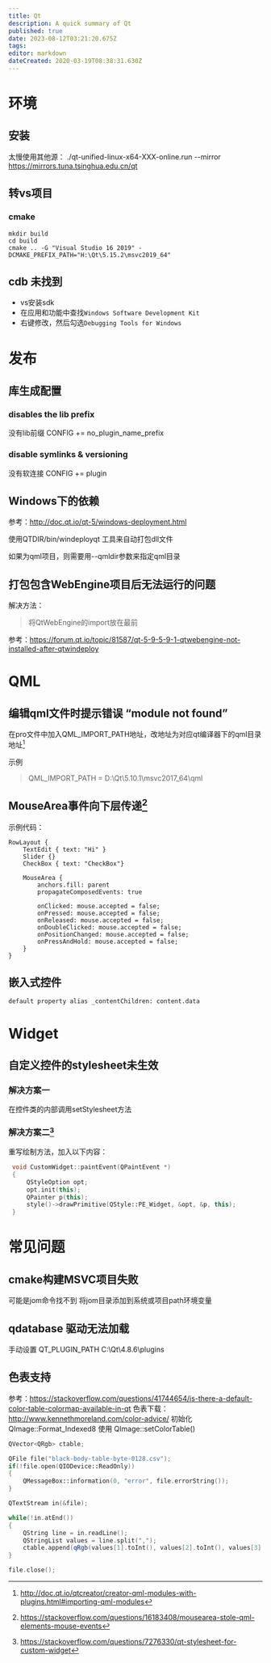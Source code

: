 ```yaml
---
title: Qt
description: A quick summary of Qt
published: true
date: 2023-08-12T03:21:20.675Z
tags: 
editor: markdown
dateCreated: 2020-03-19T08:38:31.630Z
---
```


# 环境
## 安装
太慢使用其他源：
./qt-unified-linux-x64-XXX-online.run --mirror https://mirrors.tuna.tsinghua.edu.cn/qt

## 转vs项目
### cmake
```
mkdir build
cd build
cmake .. -G "Visual Studio 16 2019" -DCMAKE_PREFIX_PATH="H:\Qt\5.15.2\msvc2019_64"
```
## cdb 未找到
- vs安装sdk
- 在应用和功能中查找```Windows Software Development Kit```
- 右键修改，然后勾选```Debugging Tools for Windows```

# 发布
## 库生成配置
### disables the lib prefix
没有lib前缀
CONFIG += no_plugin_name_prefix
### disable symlinks & versioning
没有软连接
CONFIG += plugin

## Windows下的依赖
参考：http://doc.qt.io/qt-5/windows-deployment.html

使用QTDIR/bin/windeployqt 工具来自动打包dll文件

如果为qml项目，则需要用--qmldir参数来指定qml目录

## 打包包含WebEngine项目后无法运行的问题
解决方法：
>将QtWebEngine的import放在最前

参考：https://forum.qt.io/topic/81587/qt-5-9-5-9-1-qtwebengine-not-installed-after-qtwindeploy

# QML
## 编辑qml文件时提示错误 “module not found”
在pro文件中加入QML_IMPORT_PATH地址，改地址为对应qt编译器下的qml目录地址[^qml_import]

示例
>QML_IMPORT_PATH = D:\Qt\5.10.1\msvc2017_64\qml

## MouseArea事件向下层传递[^mouse_area]
示例代码：
```
RowLayout {
    TextEdit { text: "Hi" }
    Slider {}
    CheckBox { text: "CheckBox"}

    MouseArea {
        anchors.fill: parent
        propagateComposedEvents: true

        onClicked: mouse.accepted = false;
        onPressed: mouse.accepted = false;
        onReleased: mouse.accepted = false;
        onDoubleClicked: mouse.accepted = false;
        onPositionChanged: mouse.accepted = false;
        onPressAndHold: mouse.accepted = false;
    }
}
```
## 嵌入式控件
```
default property alias _contentChildren: content.data
```
# Widget
## 自定义控件的stylesheet未生效
### 解决方案一
在控件类的内部调用setStylesheet方法

### 解决方案二[^paint_widget]
重写绘制方法，加入以下内容：

```c++
 void CustomWidget::paintEvent(QPaintEvent *)
 {
     QStyleOption opt;
     opt.init(this);
     QPainter p(this);
     style()->drawPrimitive(QStyle::PE_Widget, &opt, &p, this);
 }
 ```

# 常见问题
## cmake构建MSVC项目失败
可能是jom命令找不到
将jom目录添加到系统或项目path环境变量

## qdatabase 驱动无法加载
手动设置 QT_PLUGIN_PATH C:\Qt\4.8.6\plugins

## 色表支持
参考：https://stackoverflow.com/questions/41744654/is-there-a-default-color-table-colormap-available-in-qt
色表下载：http://www.kennethmoreland.com/color-advice/
初始化 QImage::Format_Indexed8 使用 QImage::setColorTable()
```c++
QVector<QRgb> ctable;

QFile file("black-body-table-byte-0128.csv");
if(!file.open(QIODevice::ReadOnly))
{
    QMessageBox::information(0, "error", file.errorString());
}

QTextStream in(&file);

while(!in.atEnd())
{
    QString line = in.readLine();    
    QStringList values = line.split(",");
    ctable.append(qRgb(values[1].toInt(), values[2].toInt(), values[3].toInt()));
}

file.close();
```

[^paint_widget]:https://stackoverflow.com/questions/7276330/qt-stylesheet-for-custom-widget
[^qml_import]:http://doc.qt.io/qtcreator/creator-qml-modules-with-plugins.html#importing-qml-modules
[^mouse_area]:https://stackoverflow.com/questions/16183408/mousearea-stole-qml-elements-mouse-events